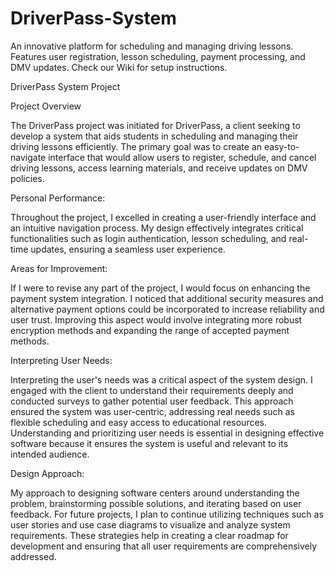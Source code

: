 # DriverPass-System
An innovative platform for scheduling and managing driving lessons. Features user registration, lesson scheduling, payment processing, and DMV updates. Check our Wiki for setup instructions.

DriverPass System Project

Project Overview

The DriverPass project was initiated for DriverPass, a client seeking to develop a system that aids students in scheduling and managing their driving lessons efficiently. The primary goal was to create an easy-to-navigate interface that would allow users to register, schedule, and cancel driving lessons, access learning materials, and receive updates on DMV policies.

Personal Performance:

Throughout the project, I excelled in creating a user-friendly interface and an intuitive navigation process. My design effectively integrates critical functionalities such as login authentication, lesson scheduling, and real-time updates, ensuring a seamless user experience.

Areas for Improvement:

If I were to revise any part of the project, I would focus on enhancing the payment system integration. I noticed that additional security measures and alternative payment options could be incorporated to increase reliability and user trust. Improving this aspect would involve integrating more robust encryption methods and expanding the range of accepted payment methods.

Interpreting User Needs:

Interpreting the user's needs was a critical aspect of the system design. I engaged with the client to understand their requirements deeply and conducted surveys to gather potential user feedback. This approach ensured the system was user-centric, addressing real needs such as flexible scheduling and easy access to educational resources. Understanding and prioritizing user needs is essential in designing effective software because it ensures the system is useful and relevant to its intended audience.

Design Approach:

My approach to designing software centers around understanding the problem, brainstorming possible solutions, and iterating based on user feedback. For future projects, I plan to continue utilizing techniques such as user stories and use case diagrams to visualize and analyze system requirements. These strategies help in creating a clear roadmap for development and ensuring that all user requirements are comprehensively addressed.
